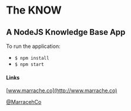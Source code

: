 # The KNOW
## A NodeJS Knowledge Base App

To run the application:
* `$ npm install`
* `$ npm start`

#### Links
[www.marrache.co](http://www.marrache.co)

[@MarracehCo](http://twitter.com/MarracheCo)
